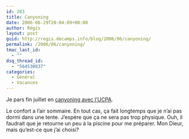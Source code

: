 ```yaml
---
id: 283
title: Canyoning
date: 2006-06-29T20:04:09+00:00
author: Régis
layout: post
guid: http://regis.decamps.info/blog/2006/06/canyoning/
permalink: /2006/06/canyoning/
tmac_last_id:
  - ""
dsq_thread_id:
  - "564530837"
categories:
  - Général
  - Vacances
---
```

Je pars fin juillet en [canyoning avec l&rsquo;UCPA](http://www.ucpa-vacances.com/programme.aspx?univers=1&programme=SEABIEM10&tri=&page=1).

Le confort a l&rsquo;air sommaire. En tout cas, ça fait longtemps que je n&rsquo;ai pas dormi dans une tente. J&rsquo;espère que ça ne sera pas trop physique. Ouh, il faudrait que je retourne un peu à la piscine pour me préparer. Mon Dieur, mais qu&rsquo;est-ce que j&rsquo;ai choisi?